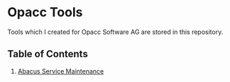 # Opacc Tools
Tools which I created for Opacc Software AG are stored in this repository.

## Table of Contents
1. [Abacus Service Maintenance](/tree/main/abacus-maintenance)